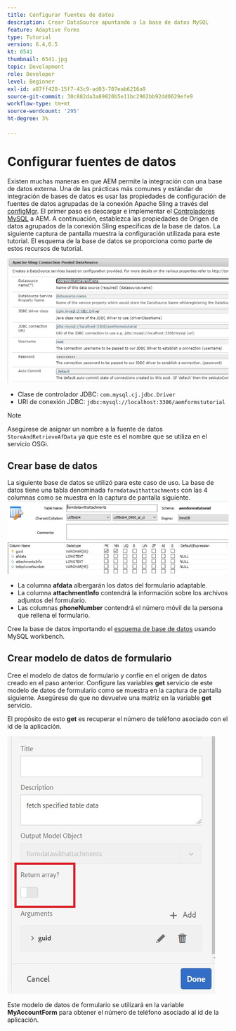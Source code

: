 ```yaml
---
title: Configurar fuentes de datos
description: Crear DataSource apuntando a la base de datos MySQL
feature: Adaptive Forms
type: Tutorial
version: 6.4,6.5
kt: 6541
thumbnail: 6541.jpg
topic: Development
role: Developer
level: Beginner
exl-id: a87ff428-15f7-43c9-ad03-707eab6216a9
source-git-commit: 30c882da3a89820b5e11bc2902bb92dd0629efe9
workflow-type: tm+mt
source-wordcount: '295'
ht-degree: 3%

---
```


# Configurar fuentes de datos

Existen muchas maneras en que AEM permite la integración con una base de datos externa. Una de las prácticas más comunes y estándar de integración de bases de datos es usar las propiedades de configuración de fuentes de datos agrupadas de la conexión Apache Sling a través del [configMgr](http://localhost:4502/system/console/configMgr).
El primer paso es descargar e implementar el [Controladores MySQL](https://mvnrepository.com/artifact/mysql/mysql-connector-java) a AEM.
A continuación, establezca las propiedades de Origen de datos agrupados de la conexión Sling específicas de la base de datos. La siguiente captura de pantalla muestra la configuración utilizada para este tutorial. El esquema de la base de datos se proporciona como parte de estos recursos de tutorial.

![fuente de datos](assets/data-source.JPG)


* Clase de controlador JDBC: `com.mysql.cj.jdbc.Driver`
* URI de conexión JDBC: `jdbc:mysql://localhost:3306/aemformstutorial`

>[!NOTE]
>Asegúrese de asignar un nombre a la fuente de datos `StoreAndRetrieveAfData` ya que este es el nombre que se utiliza en el servicio OSGi.


## Crear base de datos


La siguiente base de datos se utilizó para este caso de uso. La base de datos tiene una tabla denominada `formdatawithattachments` con las 4 columnas como se muestra en la captura de pantalla siguiente.
![data-base](assets/table-schema.JPG)

* La columna **afdata** albergarán los datos del formulario adaptable.
* La columna **attachmentInfo** contendrá la información sobre los archivos adjuntos del formulario.
* Las columnas **phoneNumber** contendrá el número móvil de la persona que rellena el formulario.

Cree la base de datos importando el [esquema de base de datos](assets/data-base-schema.sql)
usando MySQL workbench.

## Crear modelo de datos de formulario

Cree el modelo de datos de formulario y confíe en el origen de datos creado en el paso anterior.
Configure las variables **get** servicio de este modelo de datos de formulario como se muestra en la captura de pantalla siguiente.
Asegúrese de que no devuelve una matriz en la variable **get** servicio.

El propósito de esto **get** es recuperar el número de teléfono asociado con el id de la aplicación.

![get-service](assets/get-service.JPG)

Este modelo de datos de formulario se utilizará en la variable **MyAccountForm** para obtener el número de teléfono asociado al id de la aplicación.
